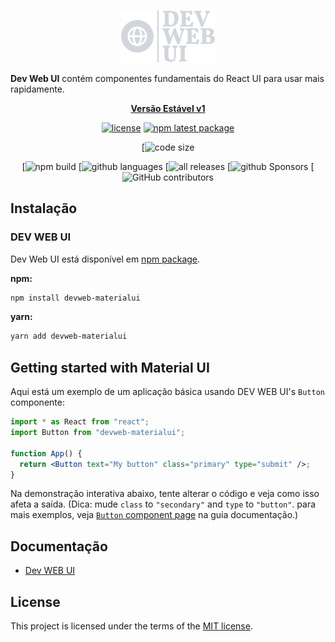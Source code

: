 <!-- markdownlint-disable-next-line -->
<p align="center">
  <a href="#" rel="noopener" target="_blank"><img width="150" src="/public/logo-no-background.svg" alt="Dev Web Ui logo"></a>
</p>

**Dev Web UI** contém componentes fundamentais do React UI para usar mais rapidamente.

<div align="center">

**[Versão Estável v1](https://jswebdeveloper.vercel.app/)**

[![license](https://img.shields.io/npm/l/devweb-materialui?style=for-the-badge)](https://github.com/jonatafsa/material-ui/LICENSE)
[![npm latest package](https://img.shields.io/npm/v/devweb-materialui?style=for-the-badge)](https://www.npmjs.com/package/devweb-materialui)

[![code size](https://img.shields.io/github/languages/code-size/jonatafsa/material-ui?style=for-the-badge)

[![npm build](https://img.shields.io/github/checks-status/jonatafsa/material-ui/master?style=for-the-badge)
[![github languages](https://img.shields.io/github/languages/count/jonatafsa/material-ui?style=for-the-badge)
[![all releases](https://img.shields.io/github/downloads/jonatafsa/material-ui/total?style=for-the-badge)
[![github Sponsors](https://img.shields.io/github/sponsors/jonatafsa?style=for-the-badge)
[![GitHub contributors](https://img.shields.io/github/contributors/jonatafsa/material-ui?style=for-the-badge)

</div>

## Instalação

### DEV WEB UI

Dev Web UI está disponível em [npm package](https://www.npmjs.com/package/devweb-materialui).

**npm:**

```sh
npm install devweb-materialui
```

**yarn:**

```sh
yarn add devweb-materialui
```

## Getting started with Material UI

Aqui está um exemplo de um aplicação básica usando DEV WEB UI's `Button` componente:

```jsx
import * as React from "react";
import Button from "devweb-materialui";

function App() {
  return <Button text="My button" class="primary" type="submit" />;
}
```

Na demonstração interativa abaixo, tente alterar o código e veja como isso afeta a saída.
(Dica: mude `class` to `"secondary"` and `type` to `"button"`.
para mais exemplos, veja [`Button` component page](https://jswebdeveloper.vercel.app/) na guia documentação.)

## Documentação

- [Dev WEB UI](https://jswebdeveloper.vercel.app/)

## License

This project is licensed under the terms of the
[MIT license](/LICENSE).
